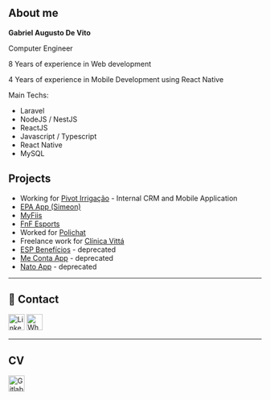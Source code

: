 ## About me

<strong>Gabriel Augusto De Vito</strong>

Computer Engineer

8 Years of experience in Web development

4 Years of experience in Mobile Development using React Native

Main Techs:
- Laravel
- NodeJS / NestJS
- ReactJS
- Javascript / Typescript
- React Native
- MySQL

## Projects

- Working for [Pivot Irrigação](https://pivot.com.br/) - Internal CRM and Mobile Application
- [EPA App (Simeon)](https://play.google.com/store/apps/details?id=com.epaapp&hl=pt)
- [MyFiis](https://myfiis.com.br/)
- [FnF Esports](https://fnfesports.com/)
- Worked for [Polichat](https://polichat.com.br)
- Freelance work for [Clínica Vittá](https://www.clinicavittagoiania.com.br/)
- [ESP Benefícios](https://play.google.com/store/apps/details?id=com.espapp) - deprecated
- [Me Conta App](https://apps.apple.com/br/app/me-conta-app/id6449380049) - deprecated
- [Nato App](https://play.google.com/store/apps/details?id=com.natoseta) - deprecated
  
----

## 💬 Contact
[<img height="32" src="https://cdn.exclaimer.com/Handbook%20Images/linkedin-icon_64x64.png?_ga=2.181001442.493150008.1620094478-1413374607.1620094469" alt="LinkedIn"/>](https://www.linkedin.com/in/gabriel-augusto-de-vito-d-guimar%C3%A3es-71319b60/)
[<img height="32" src="https://cdn.exclaimer.com/Handbook%20Images/whatsapp_64.png?_ga=2.156384766.493150008.1620094478-1413374607.1620094469" alt="Whatsapp"/>](https://wa.me/556283442860)

---

## CV
[<img height="32" src="https://github.githubassets.com/images/modules/logos_page/GitHub-Mark.png" alt="Gitlab"/>](https://gabrieldvt.github.io)


